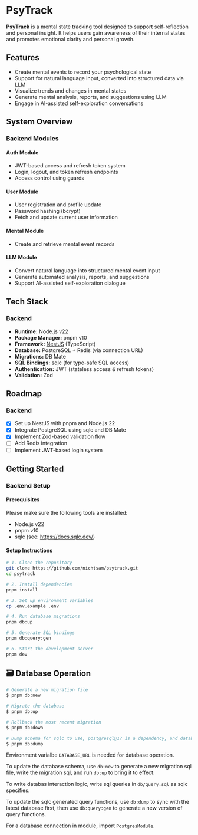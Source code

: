 # PsyTrack

**PsyTrack** is a mental state tracking tool designed to support self-reflection and personal insight. It helps users gain awareness of their internal states and promotes emotional clarity and personal growth.

## Features

- Create mental events to record your psychological state
- Support for natural language input, converted into structured data via LLM
- Visualize trends and changes in mental states
- Generate mental analysis, reports, and suggestions using LLM
- Engage in AI-assisted self-exploration conversations

## System Overview

### Backend Modules

#### Auth Module

- JWT-based access and refresh token system
- Login, logout, and token refresh endpoints
- Access control using guards

#### User Module

- User registration and profile update
- Password hashing (bcrypt)
- Fetch and update current user information

#### Mental Module

- Create and retrieve mental event records

#### LLM Module

- Convert natural language into structured mental event input
- Generate automated analysis, reports, and suggestions
- Support AI-assisted self-exploration dialogue

## Tech Stack

### Backend

- **Runtime:** Node.js v22
- **Package Manager:** pnpm v10
- **Framework:** [NestJS](https://nestjs.com/) (TypeScript)
- **Database:** PostgreSQL + Redis (via connection URL)
- **Migrations:** DB Mate
- **SQL Bindings:** sqlc (for type-safe SQL access)
- **Authentication:** JWT (stateless access & refresh tokens)
- **Validation:** Zod

## Roadmap

### Backend

- [x] Set up NestJS with pnpm and Node.js 22
- [x] Integrate PostgreSQL using sqlc and DB Mate
- [x] Implement Zod-based validation flow
- [ ] Add Redis integration
- [ ] Implement JWT-based login system

## Getting Started

### Backend Setup

#### Prerequisites

Please make sure the following tools are installed:

- Node.js v22
- pnpm v10
- sqlc (see: https://docs.sqlc.dev/)

#### Setup Instructions

```bash
# 1. Clone the repository
git clone https://github.com/nichtsam/psytrack.git
cd psytrack

# 2. Install dependencies
pnpm install

# 3. Set up environment variables
cp .env.example .env

# 4. Run database migrations
pnpm db:up

# 5. Generate SQL bindings
pnpm db:query:gen

# 6. Start the development server
pnpm dev
```

## 🗃️ Database Operation

```bash
# Generate a new migration file
$ pnpm db:new

# Migrate the database
$ pnpm db:up

# Rollback the most recent migration
$ pnpm db:down

# Dump schema for sqlc to use, postgresql@17 is a dependency, and database connection with up-to-date schema is required
$ pnpm db:dump
```

Environment varialbe `DATABASE_URL` is needed for database operation.

To update the database schema, use `db:new` to generate a new migration sql file, write the migration sql, and run `db:up` to bring it to effect.

To write databas interaction logic, write sql queries in `db/query.sql` as sqlc specifies.

To update the sqlc generated query functions, use `db:dump` to sync with the latest database first, then use `db:query:gen` to generate a new version of query functions.

For a database connection in module, import `PostgresModule`.
